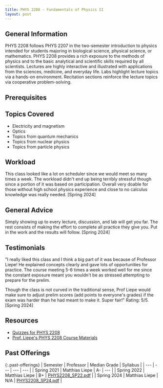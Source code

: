 ```yaml
---
title: PHYS 2208 - Fundamentals of Physics II
layout: post
---
```


<link rel="stylesheet" href="/main.css">

## General Information

PHYS 2208 follows PHYS 2207 in the two-semester introduction to physics intended for students majoring in biological science, physical science, or mathematics. PHYS 2208 provides a rich exposure to the methods of physics and to the basic analytical and scientific skills required by all scientists. Lectures are highly interactive and illustrated with applications from the sciences, medicine, and everyday life. Labs highlight lecture topics via a hands-on environment. Recitation sections reinforce the lecture topics via cooperative problem-solving.

## Prerequisites



## Topics Covered

  - Electricity and magnetism
  - Optics
  - Topics from quantum mechanics 
  - Topics from nuclear physics 
  - Topics from particle physics

## Workload

This class looked like a lot on scheduler since we would meet so many times a week. The workload didn't end up being terribly stressful though since a portion of it was based on participation. Overall very doable for those without high school physics experience and close to no calculus knowledge was really needed. [Spring 2024]

## General Advice

Simply showing up to every lecture, discussion, and lab will get you far. The rest consists of making the effort to complete all practice they give you. Put in the work and the results will follow. [Spring 2024]

## Testimonials

"I really liked this class and I think a big part of it was because of Professor Liepe! He explained concepts clearly and gave lots of opportunities for practice. The course meeting 5-6 times a week worked well for me since the constant exposure meant you wouldn't be as stressed attempting to prepare for the prelim. 

Though the class is not curved in the traditional sense, Prof Liepe would make sure to adjust prelim scores (add points to everyone's grades) if the exam was harder than he had meant to make it. Super fair!" Rating: 5/5. [Spring 2024]

## Resources
- [Quizzes for PHYS 2208](https://shovanduttaorg.files.wordpress.com/2017/08/quiz_problems_electromagnetism_premeds.pdf)
- [Prof. Liepe's PHYS 2208 Course Materials](https://www.classe.cornell.edu/~liepe/webpage/education2208.html)

## Past Offerings

{:.past-offerings}
| Semester | Professor | Median Grade | Syllabus |
| --- | --- | --- | --- |
| Spring 2021 | Matthias Liepe | A- | --- |
| Spring 2022 | Matthias Liepe | B+ | <a href="/syllabi/PHYS2208_SP22.pdf">PHYS2208_SP22.pdf</a> |
| Spring 2024 | Matthias Liepe | N/A | <a href="/syllabi/PHYS2208_SP24.pdf">PHYS2208_SP24.pdf</a> |
